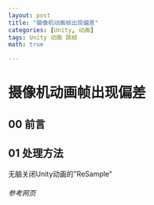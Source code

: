```yaml
---
layout: post
title: "摄像机动画帧出现偏差"
categories: [Unity, 动画]
tags: Unity 动画 跳帧
math: true

---
```


# 摄像机动画帧出现偏差

## 00 前言

## 01 处理方法

无脑关闭Unity动画的"ReSample"

###### 参考网页
